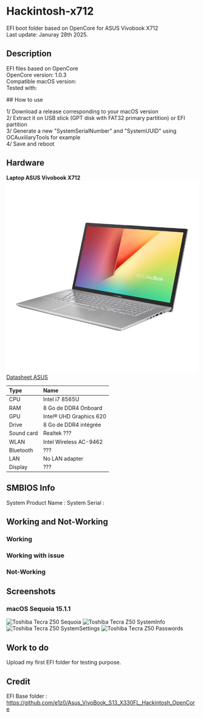 # Hackintosh-x712

EFI boot folder based on OpenCore for ASUS Vivobook X712  
Last update: Januray 28th 2025. 

## Description

EFI files based on OpenCore  
OpenCore version: 1.0.3  
Compatible macOS version:  
Tested with:  

## How to use

1/ Download a release corresponding to your macOS version  
2/ Extract it on USB stick (GPT disk with FAT32 primary partition) or EFI partition  
3/ Generate a new "SystemSerialNumber" and "SystemUUID" using OCAuxiliaryTools for example  
4/ Save and reboot  

## Hardware

__Laptop ASUS Vivobook X712__  
![ASUS Vivobook X712](/Assets/VivobookX712.jpeg "ASUS Vivobook X712")  
[Datasheet ASUS](/Assets/Vivobook-X712-Datasheet.pdf)  

| Type	| Name                   |
|:------|:-----------------------|
| CPU	| Intel i7 8565U	 |
| RAM	| 8 Go de DDR4 Onboard  |
| GPU	| Intel® UHD Graphics 620 |
| Drive	| 8 Go de DDR4 intégrée	|
| Sound	card	| Realtek ??? |
| WLAN	| Intel Wireless AC-9462 |
| Bluetooth | ??? |
| LAN	| No LAN adapter |
| Display | ??? |

## SMBIOS Info

System Product Name : 
System Serial :  

## Working and Not-Working

### Working

### Working with issue
  
### Not-Working
   
## Screenshots
  
### macOS Sequoia 15.1.1  
![Toshiba Tecra Z50 Sequoia](/Assets/Sequoia.png "Toshiba Tecra Z50")
![Toshiba Tecra Z50 SystemInfo](/Assets/Sequoia-SystemInfo.png "Toshiba Tecra Z50")
![Toshiba Tecra Z50 SystemSettings](/Assets/Sequoia-SystemSettings.png "Toshiba Tecra Z50")
![Toshiba Tecra Z50 Passwords](/Assets/Sequoia-Passwords.png "Toshiba Tecra Z50")
  
## Work to do

Upload my first EFI folder for testing purpose.  

## Credit

EFI Base folder : https://github.com/e1z0/Asus_VivoBook_S13_X330FL_Hackintosh_OpenCore  